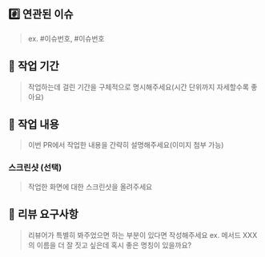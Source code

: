 ## #️⃣ 연관된 이슈

> ex. #이슈번호, #이슈번호

## 📝 작업 기간

> 작업하는데 걸린 기간을 구체적으로 명시해주세요(시간 단위까지 자세할수록 좋아요)

## 📝 작업 내용

> 이번 PR에서 작업한 내용을 간략히 설명해주세요(이미지 첨부 가능)

### 스크린샷 (선택)

> 작업한 화면에 대한 스크린샷을 올려주세요

## 💬 리뷰 요구사항

> 리뷰어가 특별히 봐주었으면 하는 부분이 있다면 작성해주세요
> ex. 메서드 XXX의 이름을 더 잘 짓고 싶은데 혹시 좋은 명칭이 있을까요?
